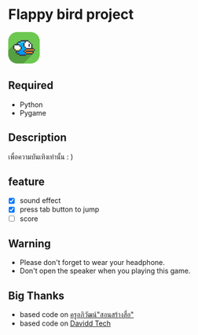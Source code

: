 # Flappy bird project

![icon](./img/icon.png)
## Required
- Python
- Pygame

## Description
เพื่อความบันเทิงเท่านั้น : )

## feature
- [x] sound effect
- [x] press tab button to jump
- [ ] score

## Warning
- Please don't forget to wear your headphone.
- Don't open the speaker when you playing this game.

## Big Thanks
- based code on [ครูอภิวัฒน์"สอนสร้างสื่อ"](https://www.youtube.com/watch?v=dGq2466kGlc)
- based code on [Davidd Tech](https://www.youtube.com/watch?v=3ZPQI2-ciWI&t=1304s)
